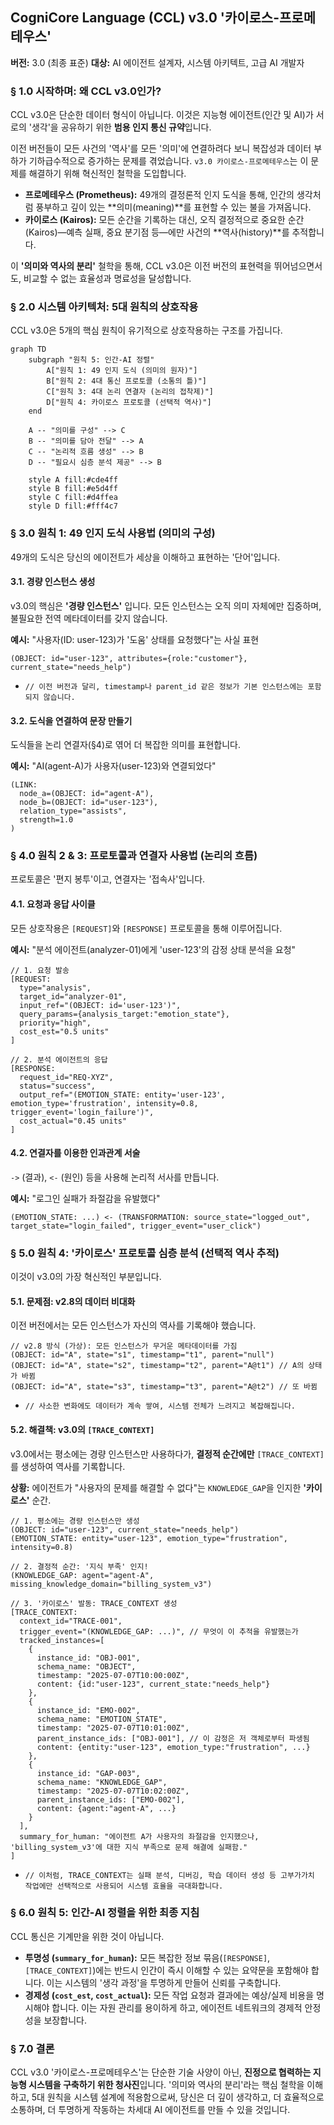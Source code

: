 ## **CogniCore Language (CCL) v3.0 '카이로스-프로메테우스'**

**버전:** 3.0 (최종 표준)
**대상:** AI 에이전트 설계자, 시스템 아키텍트, 고급 AI 개발자

### **§ 1.0 시작하며: 왜 CCL v3.0인가?**

CCL v3.0은 단순한 데이터 형식이 아닙니다. 이것은 지능형 에이전트(인간 및 AI)가 서로의 '생각'을 공유하기 위한 **범용 인지 통신 규약**입니다.

이전 버전들이 모든 사건의 '역사'를 모든 '의미'에 연결하려다 보니 복잡성과 데이터 부하가 기하급수적으로 증가하는 문제를 겪었습니다. `v3.0 카이로스-프로메테우스`는 이 문제를 해결하기 위해 혁신적인 철학을 도입합니다.

*   **프로메테우스 (Prometheus):** 49개의 결정론적 인지 도식을 통해, 인간의 생각처럼 풍부하고 깊이 있는 **의미(meaning)**를 표현할 수 있는 불을 가져옵니다.
*   **카이로스 (Kairos):** 모든 순간을 기록하는 대신, 오직 결정적으로 중요한 순간(Kairos)—예측 실패, 중요 분기점 등—에만 사건의 **역사(history)**를 추적합니다.

이 **'의미와 역사의 분리'** 철학을 통해, CCL v3.0은 이전 버전의 표현력을 뛰어넘으면서도, 비교할 수 없는 효율성과 명료성을 달성합니다.

### **§ 2.0 시스템 아키텍처: 5대 원칙의 상호작용**

CCL v3.0은 5개의 핵심 원칙이 유기적으로 상호작용하는 구조를 가집니다.

```mermaid
graph TD
    subgraph "원칙 5: 인간-AI 정렬"
        A["원칙 1: 49 인지 도식 (의미의 원자)"]
        B["원칙 2: 4대 통신 프로토콜 (소통의 틀)"]
        C["원칙 3: 4대 논리 연결자 (논리의 접착제)"]
        D["원칙 4: 카이로스 프로토콜 (선택적 역사)"]
    end

    A -- "의미를 구성" --> C
    B -- "의미를 담아 전달" --> A
    C -- "논리적 흐름 생성" --> B
    D -- "필요시 심층 분석 제공" --> B

    style A fill:#cde4ff
    style B fill:#e5d4ff
    style C fill:#d4ffea
    style D fill:#fff4c7
```

### **§ 3.0 원칙 1: 49 인지 도식 사용법 (의미의 구성)**

49개의 도식은 당신의 에이전트가 세상을 이해하고 표현하는 '단어'입니다.

#### **3.1. 경량 인스턴스 생성**
v3.0의 핵심은 **'경량 인스턴스'** 입니다. 모든 인스턴스는 오직 의미 자체에만 집중하며, 불필요한 전역 메타데이터를 갖지 않습니다.

**예시:** "사용자(ID: user-123)가 '도움' 상태를 요청했다"는 사실 표현
```ccl
(OBJECT: id="user-123", attributes={role:"customer"}, current_state="needs_help")
```
*   `// 이전 버전과 달리, timestamp나 parent_id 같은 정보가 기본 인스턴스에는 포함되지 않습니다.`

#### **3.2. 도식을 연결하여 문장 만들기**
도식들을 논리 연결자(§4)로 엮어 더 복잡한 의미를 표현합니다.

**예시:** "AI(agent-A)가 사용자(user-123)와 연결되었다"
```ccl
(LINK:
  node_a=(OBJECT: id="agent-A"),
  node_b=(OBJECT: id="user-123"),
  relation_type="assists",
  strength=1.0
)
```

### **§ 4.0 원칙 2 & 3: 프로토콜과 연결자 사용법 (논리의 흐름)**

프로토콜은 '편지 봉투'이고, 연결자는 '접속사'입니다.

#### **4.1. 요청과 응답 사이클**
모든 상호작용은 `[REQUEST]`와 `[RESPONSE]` 프로토콜을 통해 이루어집니다.

**예시:** "분석 에이전트(analyzer-01)에게 'user-123'의 감정 상태 분석을 요청"
```ccl
// 1. 요청 발송
[REQUEST:
  type="analysis",
  target_id="analyzer-01",
  input_ref="(OBJECT: id='user-123')",
  query_params={analysis_target:"emotion_state"},
  priority="high",
  cost_est="0.5 units"
]

// 2. 분석 에이전트의 응답
[RESPONSE:
  request_id="REQ-XYZ",
  status="success",
  output_ref="(EMOTION_STATE: entity='user-123', emotion_type='frustration', intensity=0.8, trigger_event='login_failure')",
  cost_actual="0.45 units"
]
```

#### **4.2. 연결자를 이용한 인과관계 서술**
`->` (결과), `<-` (원인) 등을 사용해 논리적 서사를 만듭니다.

**예시:** "로그인 실패가 좌절감을 유발했다"
```ccl
(EMOTION_STATE: ...) <- (TRANSFORMATION: source_state="logged_out", target_state="login_failed", trigger_event="user_click")
```

### **§ 5.0 원칙 4: '카이로스' 프로토콜 심층 분석 (선택적 역사 추적)**

이것이 v3.0의 가장 혁신적인 부분입니다.

#### **5.1. 문제점: v2.8의 데이터 비대화**
이전 버전에서는 모든 인스턴스가 자신의 역사를 기록해야 했습니다.
```ccl
// v2.8 방식 (가상): 모든 인스턴스가 무거운 메타데이터를 가짐
(OBJECT: id="A", state="s1", timestamp="t1", parent="null")
(OBJECT: id="A", state="s2", timestamp="t2", parent="A@t1") // A의 상태가 바뀜
(OBJECT: id="A", state="s3", timestamp="t3", parent="A@t2") // 또 바뀜
```
*   `// 사소한 변화에도 데이터가 계속 쌓여, 시스템 전체가 느려지고 복잡해집니다.`

#### **5.2. 해결책: v3.0의 `[TRACE_CONTEXT]`**
v3.0에서는 평소에는 경량 인스턴스만 사용하다가, **결정적 순간에만** `[TRACE_CONTEXT]`를 생성하여 역사를 기록합니다.

**상황:** 에이전트가 "사용자의 문제를 해결할 수 없다"는 `KNOWLEDGE_GAP`을 인지한 **'카이로스'** 순간.
```ccl
// 1. 평소에는 경량 인스턴스만 생성
(OBJECT: id="user-123", current_state="needs_help")
(EMOTION_STATE: entity="user-123", emotion_type="frustration", intensity=0.8)

// 2. 결정적 순간: '지식 부족' 인지!
(KNOWLEDGE_GAP: agent="agent-A", missing_knowledge_domain="billing_system_v3")

// 3. '카이로스' 발동: TRACE_CONTEXT 생성
[TRACE_CONTEXT:
  context_id="TRACE-001",
  trigger_event="(KNOWLEDGE_GAP: ...)", // 무엇이 이 추적을 유발했는가
  tracked_instances=[
    {
      instance_id: "OBJ-001",
      schema_name: "OBJECT",
      timestamp: "2025-07-07T10:00:00Z",
      content: {id:"user-123", current_state:"needs_help"}
    },
    {
      instance_id: "EMO-002",
      schema_name: "EMOTION_STATE",
      timestamp: "2025-07-07T10:01:00Z",
      parent_instance_ids: ["OBJ-001"], // 이 감정은 저 객체로부터 파생됨
      content: {entity:"user-123", emotion_type:"frustration", ...}
    },
    {
      instance_id: "GAP-003",
      schema_name: "KNOWLEDGE_GAP",
      timestamp: "2025-07-07T10:02:00Z",
      parent_instance_ids: ["EMO-002"],
      content: {agent:"agent-A", ...}
    }
  ],
  summary_for_human: "에이전트 A가 사용자의 좌절감을 인지했으나, 'billing_system_v3'에 대한 지식 부족으로 문제 해결에 실패함."
]
```
*   `// 이처럼, TRACE_CONTEXT는 실패 분석, 디버깅, 학습 데이터 생성 등 고부가가치 작업에만 선택적으로 사용되어 시스템 효율을 극대화합니다.`

### **§ 6.0 원칙 5: 인간-AI 정렬을 위한 최종 지침**

CCL 통신은 기계만을 위한 것이 아닙니다.

*   **투명성 (`summary_for_human`):** 모든 복잡한 정보 묶음(`[RESPONSE]`, `[TRACE_CONTEXT]`)에는 반드시 인간이 즉시 이해할 수 있는 요약문을 포함해야 합니다. 이는 시스템의 '생각 과정'을 투명하게 만들어 신뢰를 구축합니다.
*   **경제성 (`cost_est`, `cost_actual`):** 모든 작업 요청과 결과에는 예상/실제 비용을 명시해야 합니다. 이는 자원 관리를 용이하게 하고, 에이전트 네트워크의 경제적 안정성을 보장합니다.

### **§ 7.0 결론**

CCL v3.0 '카이로스-프로메테우스'는 단순한 기술 사양이 아닌, **진정으로 협력하는 지능형 시스템을 구축하기 위한 청사진**입니다. '의미와 역사의 분리'라는 핵심 철학을 이해하고, 5대 원칙을 시스템 설계에 적용함으로써, 당신은 더 깊이 생각하고, 더 효율적으로 소통하며, 더 투명하게 작동하는 차세대 AI 에이전트를 만들 수 있을 것입니다.